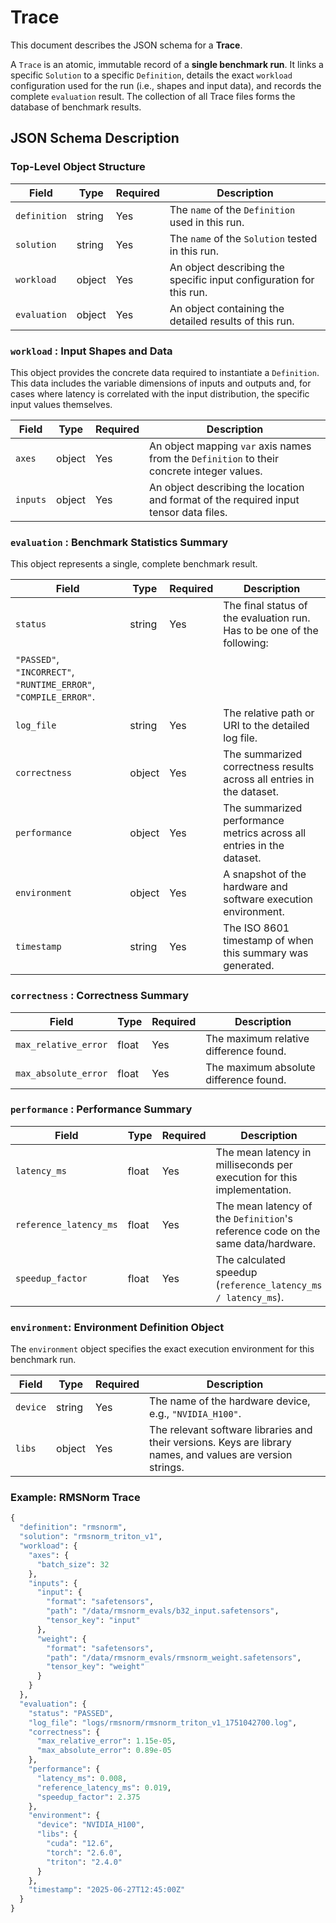 # Trace

This document describes the JSON schema for a **Trace**.

A `Trace` is an atomic, immutable record of a **single benchmark run**. It links a specific `Solution` to a specific `Definition`, details the exact `workload` configuration used for the run (i.e., shapes and input data), and records the complete `evaluation` result. The collection of all Trace files forms the database of benchmark results.

## JSON Schema Description

### **Top-Level Object Structure**

| **Field** | **Type** | **Required** | **Description** |
| --- | --- | --- | --- |
| `definition` | string | Yes | The `name` of the `Definition` used in this run. |
| `solution` | string | Yes | The `name` of the `Solution` tested in this run. |
| `workload` | object | Yes | An object describing the specific input configuration for this run.  |
| `evaluation` | object | Yes | An object containing the detailed results of this run. |

### `workload` : Input Shapes and Data

This object provides the concrete data required to instantiate a `Definition`. This data includes the variable dimensions of inputs and outputs and, for cases where latency is correlated with the input distribution, the specific input values themselves.

| **Field** | **Type** | **Required** | **Description** |
| --- | --- | --- | --- |
| `axes` | object | Yes | An object mapping `var` axis names from the `Definition` to their concrete integer values. |
| `inputs` | object | Yes | An object describing the location and format of the required input tensor data files. |

### `evaluation` : Benchmark Statistics Summary

This object represents a single, complete benchmark result.

| **Field** | **Type** | **Required** | **Description** |
| --- | --- | --- | --- |
| `status` | string | Yes | The final status of the evaluation run. Has to be one of the following:
`"PASSED"`, `"INCORRECT"`, `"RUNTIME_ERROR"`, `"COMPILE_ERROR"`. |
| `log_file` | string | Yes | The relative path or URI to the detailed log file. |
| `correctness` | object | Yes | The summarized correctness results across all entries in the dataset. |
| `performance` | object | Yes | The summarized performance metrics across all entries in the dataset. |
| `environment` | object | Yes | A snapshot of the hardware and software execution environment. |
| `timestamp` | string | Yes | The ISO 8601 timestamp of when this summary was generated. |

### `correctness` : Correctness Summary

| **Field** | **Type** | **Required** | **Description** |
| --- | --- | --- | --- |
| `max_relative_error` | float | Yes | The maximum relative difference found. |
| `max_absolute_error` | float | Yes | The maximum absolute difference found. |

### `performance` : Performance Summary

| **Field** | **Type** | **Required** | **Description** |
| --- | --- | --- | --- |
| `latency_ms` | float | Yes | The mean latency in milliseconds per execution for this implementation. |
| `reference_latency_ms` | float | Yes | The mean latency of the `Definition`'s reference code on the same data/hardware. |
| `speedup_factor` | float | Yes | The calculated speedup (`reference_latency_ms / latency_ms`). |

### **`environment`: Environment Definition Object**

The `environment` object specifies the exact execution environment for this benchmark run.

| **Field** | **Type** | **Required** | **Description** |
| --- | --- | --- | --- |
| `device` | string | Yes | The name of the hardware device, e.g., `"NVIDIA_H100"`. |
| `libs` | object | Yes | The relevant software libraries and their versions. Keys are library names, and values are version strings. |

### Example: RMSNorm Trace

```python
{
  "definition": "rmsnorm",
  "solution": "rmsnorm_triton_v1",
  "workload": {
    "axes": {
      "batch_size": 32
    },
    "inputs": {
      "input": {
        "format": "safetensors",
        "path": "/data/rmsnorm_evals/b32_input.safetensors",
        "tensor_key": "input"
      },
      "weight": {
        "format": "safetensors",
        "path": "/data/rmsnorm_evals/rmsnorm_weight.safetensors",
        "tensor_key": "weight"
      }
    }
  },
  "evaluation": {
    "status": "PASSED",
    "log_file": "logs/rmsnorm/rmsnorm_triton_v1_1751042700.log",
    "correctness": {
      "max_relative_error": 1.15e-05,
      "max_absolute_error": 0.89e-05
    },
    "performance": {
      "latency_ms": 0.008,
      "reference_latency_ms": 0.019,
      "speedup_factor": 2.375
    },
    "environment": {
      "device": "NVIDIA_H100",
      "libs": {
        "cuda": "12.6",
        "torch": "2.6.0",
        "triton": "2.4.0"
      }
    },
    "timestamp": "2025-06-27T12:45:00Z"
  }
}
```